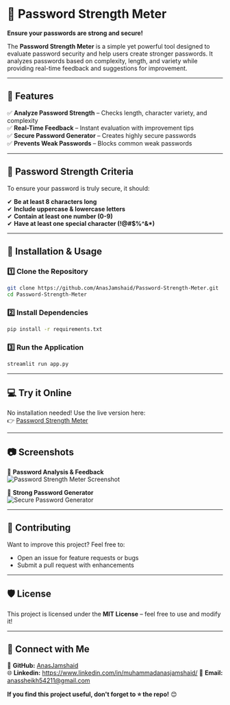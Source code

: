 # 🔐 Password Strength Meter

**Ensure your passwords are strong and secure!**

The **Password Strength Meter** is a simple yet powerful tool designed to evaluate password security and help users create stronger passwords. It analyzes passwords based on complexity, length, and variety while providing real-time feedback and suggestions for improvement.

---

## 🚀 Features

✅ **Analyze Password Strength** – Checks length, character variety, and complexity  
✅ **Real-Time Feedback** – Instant evaluation with improvement tips  
✅ **Secure Password Generator** – Creates highly secure passwords  
✅ **Prevents Weak Passwords** – Blocks common weak passwords  

---

## 🎯 Password Strength Criteria

To ensure your password is truly secure, it should:

✔ **Be at least 8 characters long**  
✔ **Include uppercase & lowercase letters**  
✔ **Contain at least one number (0-9)**  
✔ **Have at least one special character (!@#$%^&*)**  

---

## 🔧 Installation & Usage

### 1️⃣ Clone the Repository
```bash
git clone https://github.com/AnasJamshaid/Password-Strength-Meter.git
cd Password-Strength-Meter
```

### 2️⃣ Install Dependencies
```bash
pip install -r requirements.txt
```

### 3️⃣ Run the Application
```bash
streamlit run app.py
```

---

## 💻 Try it Online
No installation needed! Use the live version here:  
👉 [Password Strength Meter](https://password-strength-meter-by-muhammadanasjamshaid.streamlit.app/)  

---

## 📷 Screenshots

🔹 **Password Analysis & Feedback**  
![Password Strength Meter Screenshot](https://via.placeholder.com/800x400)  

🔹 **Strong Password Generator**  
![Secure Password Generator](https://via.placeholder.com/800x400)  

---

## 🤝 Contributing

Want to improve this project? Feel free to:
- Open an issue for feature requests or bugs
- Submit a pull request with enhancements

---

## 🛡 License
This project is licensed under the **MIT License** – feel free to use and modify it!

---

## 🔗 Connect with Me

💼 **GitHub:** [AnasJamshaid](https://github.com/AnasJamshaid)  
🌐 **Linkedin:** https://www.linkedin.com/in/muhammadanasjamshaid/ 
📧 **Email:** anassheikh54211@gmail.com  

**If you find this project useful, don't forget to ⭐ the repo!** 😊
